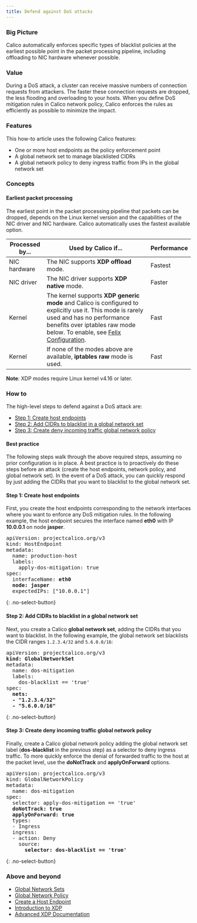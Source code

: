 ```yaml
---
title: Defend against DoS attacks
---
```


### Big Picture 

Calico automatically enforces specific types of blacklist policies at the earliest possible point in the packet processing pipeline, including offloading to NIC hardware whenever possible. 

### Value
During a DoS attack, a cluster can receive massive numbers of connection requests from attackers. The faster these connection requests are dropped, the less flooding and overloading to your hosts. When you define DoS mitigation rules in Calico network policy, Calico enforces the rules as efficiently as possible to minimize the impact.

### Features
This how-to article uses the following Calico features:
- One or more host endpoints as the policy enforcement point
- A global network set to manage blacklisted CIDRs
- A global network policy to deny ingress traffic from IPs in the global network set

### Concepts

#### Earliest packet processing
The earliest point in the packet processing pipeline that packets can be dropped, depends on the Linux kernel version and the capabilities of the NIC driver and NIC hardware. Calico automatically uses the fastest available option.

| Processed by... | Used by Calico if...                                         | Performance |
| --------------- | ------------------------------------------------------------ | ----------- |
| NIC hardware    | The NIC supports **XDP offload** mode.                       | Fastest     |
| NIC driver      | The NIC driver supports **XDP native** mode.                 | Faster      |
| Kernel          | The kernel supports **XDP generic mode** and Calico is configured to explicitly use it. This mode is rarely used and has no performance benefits over iptables raw mode below. To enable, see [Felix Configuration]({{site.baseurl}}/{{page.version}}/reference/calicoctl/resources/felixconfig).   | Fast        |
| Kernel          | If none of the modes above are available, **iptables raw** mode is used. | Fast        |

**Note**: XDP modes require Linux kernel v4.16 or later.

### How to

The high-level steps to defend against a DoS attack are:

- [Step 1: Create host endpoints](#step-1-create-host-endpoints)
- [Step 2: Add CIDRs to blacklist in a global network set](#step-2-add-cidrs-to-blacklist-in-a-global-network-set)
- [Step 3: Create deny incoming traffic global network policy](#step-3-create-deny-incoming-traffic-global-network-policy)

#### Best practice
The following steps walk through the above required steps, assuming no prior configuration is in place. A best practice is to proactively do these steps before an attack (create the host endpoints, network policy, and global network set). In the event of a DoS attack, you can quickly respond by just adding the CIDRs that you want to blacklist to the global network set.

#### Step 1: Create host endpoints
First, you create the host endpoints corresponding to the network interfaces where you want to enforce any DoS mitigation rules. In the following example, the host endpoint secures the interface named **eth0** with IP **10.0.0.1** on node **jasper**.

<pre>
apiVersion: projectcalico.org/v3
kind: HostEndpoint
metadata:
  name: production-host
  labels:
    apply-dos-mitigation: true
spec:
  interfaceName: <b>eth0</b>
  <b>node: jasper</b>
  expectedIPs: ["10.0.0.1"]
</pre>
{: .no-select-button}

#### Step 2: Add CIDRs to blacklist in a global network set
Next, you create a Calico **global network set**, adding the CIDRs that you want to blacklist. In the following example, the global network set blacklists the CIDR ranges `1.2.3.4/32` and `5.6.0.0/16`:

<pre>
apiVersion: projectcalico.org/v3
<b>kind: GlobalNetworkSet</b>
metadata:
  name: dos-mitigation
  labels:
    dos-blacklist == 'true'
spec:
  <b>nets:
  - "1.2.3.4/32"
  - "5.6.0.0/16"</b>
</pre>
{: .no-select-button}

#### Step 3: Create deny incoming traffic global network policy 
Finally, create a Calico global network policy adding the global network set label (**dos-blacklist** in the previous step) as a selector to deny ingress traffic. To more quickly enforce the denial of forwarded traffic to the host at the packet level, use the **doNotTrack** and **applyOnForward** options. 

<pre>
apiVersion: projectcalico.org/v3
kind: GlobalNetworkPolicy
metadata:
  name: dos-mitigation
spec:
  selector: apply-dos-mitigation == 'true'
  <b>doNotTrack: true
  applyOnForward: true</b>
  types:
  - Ingress
  ingress:
  - action: Deny
    source:
      <b>selector: dos-blacklist == 'true'</b>
</pre>
{: .no-select-button}

### Above and beyond

- [Global Network Sets]({{site.baseurl}}/{{page.version}}/reference/calicoctl/resources/globalnetworkset)
- [Global Network Policy]({{site.baseurl}}/{{page.version}}/reference/calicoctl/resources/globalnetworkpolicy)
- [Create a Host Endpoint]({{site.baseurl}}/{{page.version}}/reference/calicoctl/resources/hostendpoint)
- [Introduction to XDP](https://www.iovisor.org/technology/xdp)
- [Advanced XDP Documentation](https://prototype-kernel.readthedocs.io/en/latest/networking/XDP/index.html)
